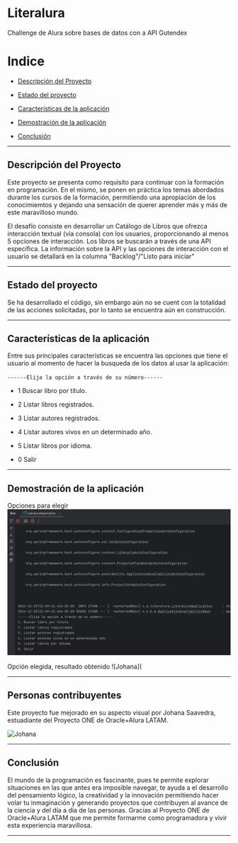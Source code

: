 # Literalura
Challenge de Alura sobre bases de datos con a API Gutendex

 # Indice 

- [Descripción del Proyecto](#descripción-del-proyecto)

- [Estado del proyecto](#estado-del-proyecto)

- [Características de la aplicación](#características-de-la-aplicación)

- [Demostración de la aplicación](#demostración-de-la-aplicación)

- [Conclusión](#conclusión)

---

## Descripción del Proyecto 

 Este proyecto se presenta como requisito para continuar con la formación en programación. En el mismo, se ponen en práctica los temas abordados durante los cursos de la formación, permitiendo una apropiación de los conocimiemtos y dejando una sensación de querer aprender más y más de este maravilloso mundo.

 El desafío consiste en desarrollar un Catálogo de Libros que ofrezca interacción textual (vía consola) con los usuarios, proporcionando al menos 5 opciones de interacción. Los libros se buscarán a través de una API específica. La información sobre la API y las opciones de interacción con el usuario se detallará en la columna "Backlog"/"Listo para iniciar"
 
---

## Estado del proyecto

Se ha desarrollado el código, sin embargo aún no se cuent con la totalidad de las acciones solicitadas, por lo tanto se encuentra aún en construcción.

---

## Características de la aplicación

Entre sus principales características se encuentra las opciones que tiene el usuario al momento de hacer la busqueda de los datos al usar la aplicación:

`------Elija la opción a través de su número------ ` 

- 1 Buscar libro por título.

- 2 Listar libros registrados.

- 3 Listar autores registrados.

- 4 Listar autores vivos en un determinado año.

- 5 Listar libros por idioma.

- 0 Salir

---

## Demostración de la aplicación

Opciones para elegir
![Johana](https://github.com/JohanaS77/Literalura/blob/main/Demo%201.png)

Opción elegida, resultado obtenido
![Johana](

 

---

## Personas contribuyentes

Este proyecto fue mejorado en su aspecto visual por Johana Saavedra, estuadiante del Proyecto ONE de Oracle+Alura LATAM.

![Johana](https://github.com/user-attachments/assets/38dff73c-fe26-44e3-a8cd-844edc62c4a6)

---

## Conclusión

El mundo de la programación es fascinante, pues te permite explorar situaciones en las que antes era imposible navegar, te ayuda a el desarrollo del pensamiento lógico, la creatividad y la innovación permitiendo hacer volar tu inmaginación y generando proyectos que contribuyen al avance de la ciencia y del día a día de las personas.
Gracias al Proyecto ONE de Oracle+Alura LATAM que me permite formarme como programadora y vivir esta experiencia maravillosa.

---
